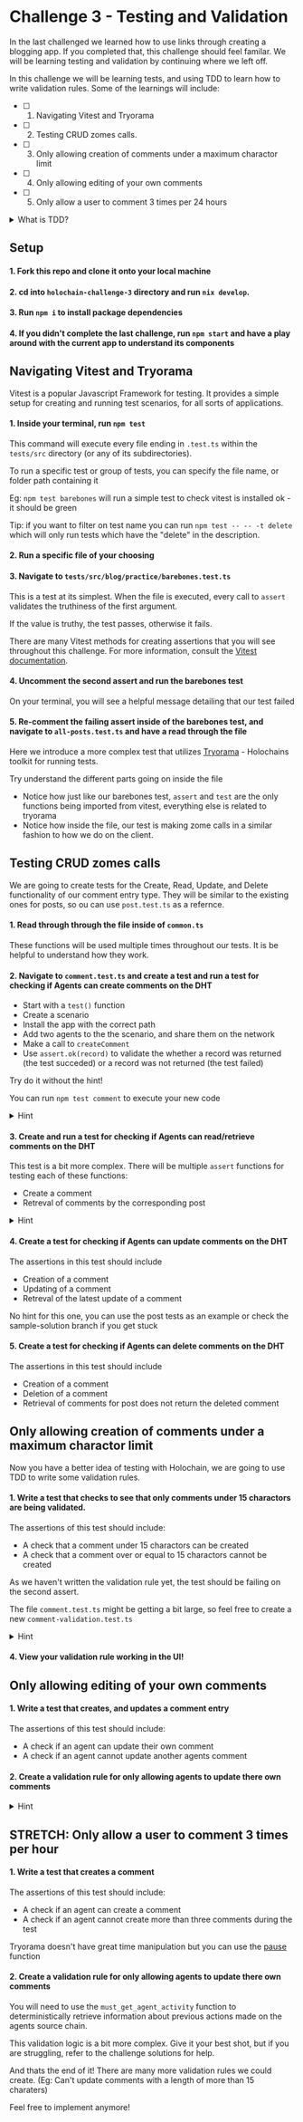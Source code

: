 # Challenge 3 - Testing and Validation

In the last challenged we learned how to use links through creating a blogging app. If you completed that, this challenge should feel familar. We will be learning testing and validation by continuing where we left off.

In this challenge we will be learning tests, and using TDD to learn how to write validation rules. Some of the learnings will include:

- [ ] 1. Navigating Vitest and Tryorama
- [ ] 2. Testing CRUD zomes calls.
- [ ] 3. Only allowing creation of comments under a maximum charactor limit
- [ ] 4. Only allowing editing of your own comments
- [ ] 5. Only allow a user to comment 3 times per 24 hours

<details>
<summary>
What is TDD?
</summary>
Test-Driven Development (TDD) is a coding approach where you write tests for your features before writing the actual code. It works in short cycles: you start by writing a test for a small part of the feature, then write the code to make the test pass.

As you continue developing your app, you can also continue testing the code in the previous tests you wrote, to make sure that you haven't broken something along the way.

</details>

## Setup

#### 1. Fork this repo and clone it onto your local machine

#### 2. cd into `holochain-challenge-3` directory and run `nix develop`.

#### 3. Run `npm i` to install package dependencies

#### 4. If you didn't complete the last challenge, run `npm start` and have a play around with the current app to understand its components

## Navigating Vitest and Tryorama

Vitest is a popular Javascript Framework for testing. It provides a simple setup for creating and running test scenarios, for all sorts of applications.

#### 1. Inside your terminal, run `npm test`

This command will execute every file ending in `.test.ts` within the `tests/src` directory (or any of its subdirectories). 

To run a specific test or group of tests, you can specify the file name, or folder path containing it

Eg: `npm test barebones` will run a simple test to check vitest is installed ok - it should be green

Tip: if you want to filter on test name you can run
`npm test -- -- -t delete` which will only run tests which have the "delete" in the description.

#### 2. Run a specific file of your choosing


#### 3. Navigate to `tests/src/blog/practice/barebones.test.ts`

This is a test at its simplest. When the file is executed, every call to `assert` validates the truthiness of the first argument.

If the value is truthy, the test passes, otherwise it fails.

There are many Vitest methods for creating assertions that you will see throughout this challenge. For more information, consult the [Vitest documentation](https://vitest.dev/api/assert.html).

#### 4. Uncomment the second assert and run the barebones test

On your terminal, you will see a helpful message detailing that our test failed

#### 5. Re-comment the failing assert inside of the barebones test, and navigate to `all-posts.test.ts` and have a read through the file

Here we introduce a more complex test that utilizes [Tryorama](https://github.com/holochain/tryorama/blob/main/docs/tryorama.md) - Holochains toolkit for running tests.

Try understand the different parts going on inside the file

- Notice how just like our barebones test, `assert` and `test` are the only functions being imported from vitest, everything else is related to tryorama
- Notice how inside the file, our test is making zome calls in a similar fashion to how we do on the client.

## Testing CRUD zomes calls

We are going to create tests for the Create, Read, Update, and Delete functionality of our comment entry type. They will be similar to the existing ones for posts, so ou can use `post.test.ts` as a refernce.

#### 1. Read through through the file inside of `common.ts`

These functions will be used multiple times throughout our tests. It is be helpful to understand how they work.

#### 2. Navigate to `comment.test.ts` and create a test and run a test for checking if Agents can create comments on the DHT

- Start with a `test()` function
- Create a scenario
- Install the app with the correct path
- Add two agents to the the scenario, and share them on the network
- Make a call to `createComment`
- Use `assert.ok(record)` to validate the whether a record was returned (the test succeded) or a record was not returned (the test failed)

Try do it without the hint! 

You can run `npm test comment` to execute your new code

<details>
<summary>
Hint
</summary>

```ts
test('create Comment', async () => {
  await runScenario(async (scenario) => {
    // Construct proper paths for your app.
    const testAppPath = process.cwd() + '/../workdir/testing-and-validation.happ'

    // Set up the app to be installed
    const appSource = { appBundleSource: { path: testAppPath } }

    // Add 2 players with the test app to the Scenario. The returned players
    // can be destructured.
    const [alice, bob] = await scenario.addPlayersWithApps([
      appSource,
      appSource,
    ])

    // Shortcut peer discovery through gossip and register all agents in every
    // conductor of the scenario.
    await scenario.shareAllAgents()

    // Alice creates a Comment
    const record: Record = await createComment(alice.cells[0])
    assert.ok(record)
  })
})
```

</details>

#### 3. Create and run a test for checking if Agents can read/retrieve comments on the DHT

This test is a bit more complex. There will be multiple `assert` functions for testing each of these functions:

- Create a comment
- Retreval of comments by the corresponding post

<details>
<summary>
Hint 
</summary>

```ts
test('create and read Comment', async () => {
  await runScenario(async (scenario) => {
    // Construct proper paths for your app.
    const testAppPath = process.cwd() + '/../workdir/testing-and-validation.happ'

    // Set up the app to be installed
    const appSource = { appBundleSource: { path: testAppPath } }

    // Add 2 players with the test app to the Scenario. The returned players
    // can be destructured.
    const [alice, bob] = await scenario.addPlayersWithApps([
      appSource,
      appSource,
    ])

    // Shortcut peer discovery through gossip and register all agents in every
    // conductor of the scenario.
    await scenario.shareAllAgents()


    const sample = await sampleComment(alice.cells[0])
    // Alice creates a Comment
    const record: Record = await createComment(alice.cells[0], sample);
    assert.ok(record);

    // Wait for the created entry to be propagated to the other node.
    await dhtSync([alice, bob], alice.cells[0].cell_id[0])

    // Bob gets the created Comment
    // Bob gets the Posts for the new Comment
    let linksToPosts: Link[] = await bob.cells[0].callZome({
      zome_name: "blog",
      fn_name: "get_comments_for_post",
      payload: sample.post_hash,
    });
    assert.equal(linksToPosts.length, 1);
    assert.deepEqual(linksToPosts[0].target, record.signed_action.hashed.hash);
  })
})
```
</details>


#### 4. Create a test for checking if Agents can update comments on the DHT

The assertions in this test should include

- Creation of a comment
- Updating of a comment
- Retreval of the latest update of a comment

No hint for this one, you can use the post tests as an example or check the sample-solution branch if you get stuck

#### 5. Create a test for checking if Agents can delete comments on the DHT

The assertions in this test should include

- Creation of a comment
- Deletion of a comment
- Retrieval of comments for post does not return the deleted comment

## Only allowing creation of comments under a maximum charactor limit

Now you have a better idea of testing with Holochain, we are going to use TDD to write some validation rules.

#### 1. Write a test that checks to see that only comments under 15 charactors are being validated.

The assertions of this test should include:

- A check that a comment under 15 charactors can be created
- A check that a comment over or equal to 15 charactors cannot be created

As we haven't written the validation rule yet, the test should be failing on the second assert.

The file `comment.test.ts` might be getting a bit large, so feel free to create a new `comment-validation.test.ts`

<details>
<summary>
Hint
</summary>
```ts
test('create comment >= max length', async () => {
  await runScenario(async (scenario) => {
    // Construct proper paths for your app.
    const testAppPath = process.cwd() + '/../workdir/testing-and-validation.happ'

    // Set up the app to be installed
    const appSource = { appBundleSource: { path: testAppPath } }

    // Add 2 players with the test app to the Scenario. The returned players
    // can be destructured.
    const [alice, bob] = await scenario.addPlayersWithApps([
      appSource,
      appSource,
    ])

    // Shortcut peer discovery through gossip and register all agents in every
    // conductor of the scenario.
    await scenario.shareAllAgents()

    // Alice creates a Comment
    // Create a post for the comment with a content of < 15 characters
    let record: Record = await createComment(alice.cells[0], {
      content: 'Short comment',
      post_hash: (await createPost(alice.cells[0])).signed_action.hashed.hash,
      author: alice.cells[0].cell_id[1],
    })
    assert.ok(record)

    // Create a new post for the comment with a content of >= 15 characters
    // Alice attempts to create a Comment
    // Expect createComment to throw an error due to validation failure
    await expect(async () => {
      await createComment(alice.cells[0], {
        content: 'Very very long comment',
        post_hash: (await createPost(alice.cells[0])).signed_action.hashed.hash,
        author: alice.cells[0].cell_id[1],
      })
    }).rejects.toThrow('Source chain error')
  })
})
```
</details>

#### 2. Navigate to `dnas/blog/zomes/integrity/blog/src/comment.rs`

The file contains many functions for implementing validation rules, however you will notice that in most of the functions, there isn't alot going on.

#### 3. Implement a validation rule to make sure that the content of the comment attempting to be created is < 15 charactors long

Validation rules may seem like they are complicated, but under the hood, they are simple logical checks.

- To fail a validation check, return `Ok(ValidateCallbackResult::Invalid())`.
- To Pass validation check, return `Ok(ValidateCallbackResult::Valid)`.

<details>
<summary>
Hint
</summary>

Add the following to the end of your `validate_create_comment`  function

```rust
match comment.content.chars().count() < 15 {
    true => Ok(ValidateCallbackResult::Valid),
    false => 
        Ok(
            ValidateCallbackResult::Invalid(
                "Validation Error: Comment is >= 15 charactors!".to_string()
            )
        ),
}
```

Notice that you would need a similar check in the validate_update_comment to fully enforce the rule

</details>

#### 4. View your validation rule working in the UI!

## Only allowing editing of your own comments

#### 1. Write a test that creates, and updates a comment entry

The assertions of this test should include:

- A check if an agent can update their own comment
- A check if an agent cannot update another agents comment

#### 2. Create a validation rule for only allowing agents to update there own comments

<details>
<summary>
Hint
</summary>

`record.action().author()` retrieves the public key of the author of the action. The reason we compare against it instead of `Comment.author`, is because we can't trust the value of `Comment.author` as it can be set arbitrarily.

```rust
let _record = must_get_valid_record(_comment.post_hash.clone())?;
let author = _original_action.author().clone();

if (author != _comment.author || author != _action.author) {
        return Ok(
            ValidateCallbackResult::Invalid(
                "Comment can only be updated by the original author".to_string()
            )
        )
}
```

</details>

## STRETCH: Only allow a user to comment 3 times per hour

#### 1. Write a test that creates a comment

The assertions of this test should include:

- A check if an agent can create a comment
- A check if an agent cannot create more than three comments during the test

Tryorama doesn't have great time manipulation but you can use the [pause](https://github.com/holochain/tryorama/blob/main/docs/tryorama.pause.md) function 

#### 2. Create a validation rule for only allowing agents to update there own comments

You will need to use the `must_get_agent_activity` function to deterministically retrieve information about previous actions made on the agents source chain.

This validation logic is a bit more complex. Give it your best shot, but if you are struggling, refer to the challenge solutions for help.

And thats the end of it! There are many more validation rules we could create. (Eg: Can't update comments with a length of more than 15 charaters)

Feel free to implement anymore!
